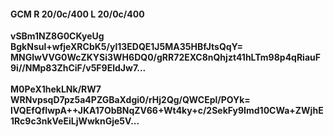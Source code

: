 #### GCM R 20/0c/400 L 20/0c/400
**vSBm1NZ8G0CKyeUg**<br/>**BgkNsul+wfjeXRCbK5/yl13EDQE1J5MA35HBfJtsQqY=**<br/>**MNGlwVVG0WcZKYSi3WH6DQ0/gRR72EXC8nQhjzt41hLTm98p4qRiauF9i//NMp83ZhCiF/v5F9EldJw7...**<br/><br/>
**M0PeX1hekLNk/RW7**<br/>**WRNvpsqD7pz5a4PZGBaXdgi0/rHj2Qg/QWCEpl/POYk=**<br/>**IVQEfQfIwpA++JKA17ObBNqZV66+Wt4ky+c/2SekFy9Imd10CWa+ZWjhE1Rc9c3nkVeEiLjWwknGje5V...**